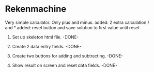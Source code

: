 # Rekenmachine
Very simple calculator. Only plus and minus.
added: 2 extra calculation / and *
added: reset button and save solution to first value until reset


1. Set up skeleton html file. -DONE-

2. Create 2 data entry fields. -DONE-

3. Create two buttons for adding and subtracting. -DONE-

4. Show result on screen and reset data fields. -DONE-
